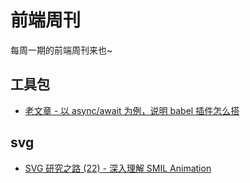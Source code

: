 # 前端周刊
每周一期的前端周刊来也~

## 工具包

* [老文章 - 以 async/await 为例，说明 babel 插件怎么搭](http://io.upyun.com/2017/06/06/babel-async/)

## svg

* [SVG 研究之路 (22) - 深入理解 SMIL Animation](https://www.oxxostudio.tw/articles/201409/svg-22-smil-animation-2.html)
